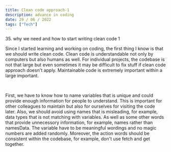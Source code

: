 ```yaml
---
title: Clean code approach-1
description: advance in coding
date: 29 / 06 / 2022
tags: ["Tech"]
---
```


<p>35. why we need and how to start writing clean code 1</p>

<p> 
Since I started learning and working on coding, the first thing I know is that we should write clean code. Clean code is understandable not only by computers but also humans as well. For individual projects, the codebase is not that large but even sometimes it may be difficult to fix stuff if clean code approach doesn't apply. Maintainable code is extremely important within a large important.
</p>
<br/>
<p>
First, we have to know how to name variables that is unique and could provide enough information for people to understand. This is important for other colleagues to maintain but also for ourselves for visiting the code later. Also, we should avoid using names that is misleading, for example, data types that is not matching with variables. As well as some other words that provide unnecessory information, for example, names rather than namesData. The variable have to be meaningful wordings and no magic numbers are added randomly. Moreover, the action words should be consistent within the codebase, for example, don't use fetch and get together.
</p>
